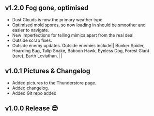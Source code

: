 ## v1.2.0 Fog gone, optimised 
- Dust Clouds is now the primary weather type.
- Optimised mold spores, so now loading in should be smoother and easier to navigate.
- New imperfections for telling mimics apart from the real deal
- Outside scrap fixes.
- Outside enemy updates. Outside enemies include|| Bunker Spider, Hoarding Bug, Tulip Snake,  Baboon Hawk, Eyeless Dog, Forest Giant (rare), Earth Leviathan. ||

## v1.0.1 Pictures & Changelog
- Added pictures to the Thunderstore page.
- Added changelog.
- Added Git repo added

## v1.0.0 Release 😎

</details>